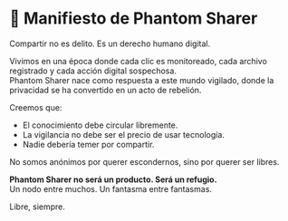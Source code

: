 # 📜 Manifiesto de Phantom Sharer

Compartir no es delito. Es un derecho humano digital.

Vivimos en una época donde cada clic es monitoreado, cada archivo registrado y cada acción digital sospechosa.  
Phantom Sharer nace como respuesta a este mundo vigilado, donde la privacidad se ha convertido en un acto de rebelión.

Creemos que:

- El conocimiento debe circular libremente.
- La vigilancia no debe ser el precio de usar tecnología.
- Nadie debería temer por compartir.

No somos anónimos por querer escondernos, sino por querer ser libres.

**Phantom Sharer no será un producto. Será un refugio.**  
Un nodo entre muchos. Un fantasma entre fantasmas.

Libre, siempre.